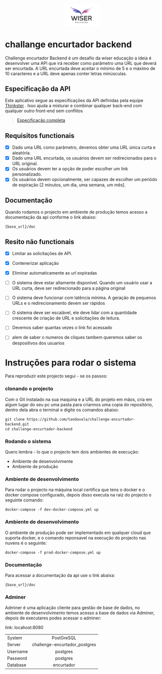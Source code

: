 <p align="center">
    <img src="./image001.gif" width="120"  alg="Wiser Educação logo" />
</p>

# challange encurtador backend

Challenge encurtador Backend é um desafio da wiser educação a ideia é desenvolver uma API que irá receber como parâmetro uma URL que deverá ser encurtada. A URL encurtada deve aceitar o mínimo de 5 e o máximo de 10 caracteres e a URL deve apenas conter letras minúsculas.

## Especificação da API

Este aplicativo segue as especificações da API definidas pela equipe [Thinkster](https://github.com/gothinkster) . Isso ajuda a misturar e combinar qualquer back-end com qualquer outro front-end sem conflitos

> [Especificação completa](https://github.com/gothinkster/realworld/tree/master/api)

## Requisitos functionais

- [x] Dado uma URL como parâmetro, devemos obter uma URL única curta e aleatória.
- [x] Dado uma URL encurtada, os usuários devem ser redirecionados para o URL original.
- [x] Os usuários devem ter a opção de poder escolher um link personalizado.
- [x] Os usuários devem opcionalmente, ser capazes de escolher um periódo de expiração [2 minutos, um dia, uma semana, um mês].

## Documentação

Quando rodamos o projecto em ambiente de produção temos acesso a documentação da api conforme o link abaixo:

```
{base_url}/doc

```

## Resito não functionais

- [x] Limitar as solicitações de API.
- [x] Contenerizar aplicação
- [x] Eliminar automaticamente as url expiradas
- [ ] O sistema deve estar altamente disponível. Quando um usuário usar a URL curta, deve ser redirecionado para a página original
- [ ] O sistema deve funcionar com latência mínima. A geração de pequenos URLs e o redirecionamento devem ser rápidos
- [ ] O sistema deve ser escalável, ele deve lidar com a quantidade crescente de criação de URL e solicitações de leitura.
- [ ] Devemos saber quantas vezes o link foi acessado

- [ ] alem de saber o numeros de cliques tambem queremos saber os despositivos dos usuarios

# Instruções para rodar o sistema

Para reproduzir este projecto segui - se os passos:

### clonando o projecto

Com o Git instalado na sua maquina e a URL do projeto em mãos, cria em algum lugar do seu pc uma pasta para criarmos uma copia do repositório, dentro dela abra o terminal e digite os comandos abaixo:

```
git clone https://github.com/tandavala/challenge-encurtador-backend.git
cd challenge-encurtador-backend
```

### Rodando o sistema

Quero lembra - lo que o projecto tem dois ambientes de execução:

- Ambiente de desenvolvimente
- Ambiente de produção

### Ambiente de desenvolvimento

Para rodar o projecto na máquina local certifica que tens o docker e o docker compose configurado, depois disso executa na raiz do projecto o seguinte comando:

```
docker-compose -f dev-docker-compose.yml up
```

### Ambiente de desenvolvimento

O ambiente de produção pode ser implementado em qualquer cloud que suporta docker, e o comando reponsavel na execução do projecto nas nuvens é o seguinte:

```
docker-compose -f prod-docker-compose.yml up
```

### Documentação

Para acessar a documentação da api use o link abaixa:

```
{base_url}/doc
```

### Adminer

Adminer é uma aplicação cliente para gestão de base de dados, no ambiente de desenvolvimento temos acesso a base de dados via Adminer, depois de executares podes acessar o adminer:

link: locahost:8080

|          |                               |
| -------- | :---------------------------: |
| System   |          PostGreSQL           |
| Server   | challenge-encurtador_postgres |
| Username |           postgres            |
| Password |           postgres            |
| Database |          encurtador           |
